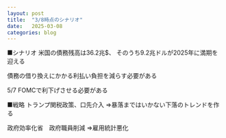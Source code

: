 ```yaml
---
layout: post
title:  "3/8時点のシナリオ"
date:   2025-03-08
categories: blog
---
```


■シナリオ
米国の債務残高は36.2兆$、
そのうち9.2兆ドルが2025年に満期を迎える

債務の借り換えにかかる利払い負担を減らす必要がある

5/7 FOMCで利下げさせる必要がある

■戦略
トランプ関税政策、口先介入
⇒暴落まではいかない下落のトレンドを作る

政府効率化省　政府職員削減
⇒雇用統計悪化